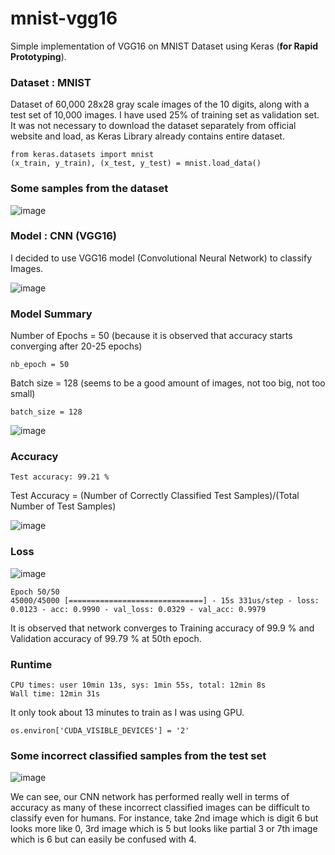 # mnist-vgg16
Simple implementation of VGG16 on MNIST Dataset using Keras (**for Rapid Prototyping**).

### Dataset : MNIST

Dataset of 60,000 28x28 gray scale images of the 10 digits, along with a test set of 10,000 images. I have used 25% of training set as validation set. 
It was not necessary to download the dataset separately from official website and load, as Keras Library already contains entire dataset.

    from keras.datasets import mnist
    (x_train, y_train), (x_test, y_test) = mnist.load_data()

### Some samples from the dataset

![image](https://user-images.githubusercontent.com/46073809/55661859-77b37680-57c3-11e9-9fa0-0fdf07201e0b.png)

### Model : CNN (VGG16)

I decided to use VGG16 model (Convolutional Neural Network) to classify Images.

![image](https://user-images.githubusercontent.com/46073809/55661883-9c0f5300-57c3-11e9-92b4-e125efb76785.png)

 
### Model Summary

Number of Epochs = 50 (because it is observed that accuracy starts converging after 20-25 epochs)

    nb_epoch = 50

Batch size = 128 (seems to be a good amount of images, not too big, not too small)

    batch_size = 128

![image](https://user-images.githubusercontent.com/46073809/55661899-c06b2f80-57c3-11e9-8cb7-f8e339ce1d02.png)
 
### Accuracy

    Test accuracy: 99.21 %
 
Test Accuracy =  (Number of Correctly Classified Test Samples)/(Total Number of Test Samples)

![image](https://user-images.githubusercontent.com/46073809/55661934-fdcfbd00-57c3-11e9-875c-d5de2b65b941.png)
 
### Loss

![image](https://user-images.githubusercontent.com/46073809/55661943-1049f680-57c4-11e9-9b95-99d3133fbab9.png)

    Epoch 50/50
    45000/45000 [==============================] - 15s 331us/step - loss: 0.0123 - acc: 0.9990 - val_loss: 0.0329 - val_acc: 0.9979

It is observed that network converges to Training accuracy of 99.9 % and Validation accuracy of 99.79 % at 50th epoch.

### Runtime

    CPU times: user 10min 13s, sys: 1min 55s, total: 12min 8s
    Wall time: 12min 31s

It only took about 13 minutes to train as I was using GPU.

    os.environ['CUDA_VISIBLE_DEVICES'] = '2' 

### Some incorrect classified samples from the test set

![image](https://user-images.githubusercontent.com/46073809/55661982-82bad680-57c4-11e9-8ad2-50223f0b77f3.png)
 
We can see, our CNN network has performed really well in terms of accuracy as many of these incorrect classified images can be difficult to classify even for humans. For instance, take 2nd image which is digit 6 but looks more like 0, 3rd image which is 5 but looks like partial 3 or 7th image which is 6 but can easily be confused with 4.
